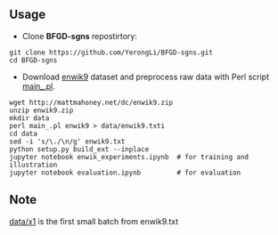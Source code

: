 ## Usage

- Clone **BFGD-sgns** repostirtory:

```
git clone https://github.com/YerongLi/BFGD-sgns.git
cd BFGD-sgns
```
- Download [enwik9](http://mattmahoney.net/dc/enwik9.zip) dataset and preprocess raw data with Perl script [main_.pl](main_.pl). 

```
wget http://mattmahoney.net/dc/enwik9.zip
unzip enwik9.zip
mkdir data
perl main_.pl enwik9 > data/enwik9.txti
cd data
sed -i 's/\./\n/g' enwik9.txt
python setup.py build_ext --inplace
jupyter notebook enwik_experiments.ipynb  # for training and illustration
jupyter notebook evaluation.ipynb         # for evaluation
```

## Note

[data/x1](data/x1) is the first small batch from enwik9.txt

